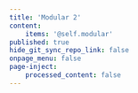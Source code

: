 ```yaml
---
title: 'Modular 2'
content:
    items: '@self.modular'
published: true
hide_git_sync_repo_link: false
onpage_menu: false
page-inject:
    processed_content: false
---
```


